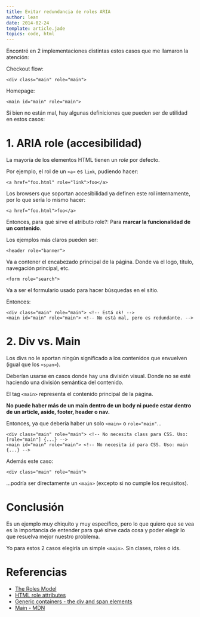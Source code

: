 ```yaml
---
title: Evitar redundancia de roles ARIA
author: lean
date: 2014-02-24
template: article.jade
topics: code, html
---
```


Encontré en 2 implementaciones distintas estos casos que me llamaron la atención:

Checkout flow:

```
<div class="main" role="main">
```

Homepage:

```
<main id="main" role="main">
```

Si bien no están mal, hay algunas definiciones que pueden ser de utilidad en estos casos:

# 1. ARIA role (accesibilidad)

La mayoría de los elementos HTML tienen un *role* por defecto.

Por ejemplo, el rol de un `<a>` es `link`, pudiendo hacer:

```
<a href="foo.html" role="link">foo</a>
```

Los browsers que soportan accesibilidad ya definen este rol internamente, por lo que sería lo mismo hacer:

```
<a href="foo.html">foo</a>
```

Entonces, para qué sirve el atributo role?: Para **marcar la funcionalidad de un contenido**.

Los ejemplos más claros pueden ser:

```
<header role="banner">
```

Va a contener el encabezado principal de la página. Donde va el logo, título, navegación principal, etc.

```
<form role="search">
```

Va a ser el formulario usado para hacer búsquedas en el sitio.

Entonces:

```
<div class="main" role="main"> <!-- Está ok! -->
<main id="main" role="main"> <!-- No está mal, pero es redundante. -->
```

# 2. Div vs. Main

Los divs no le aportan ningún significado a los contenidos que envuelven (igual que los `<span>`).

Deberían usarse en casos donde hay una división visual. Donde no se esté haciendo una división semántica del contenido.

El tag `<main>` representa el contenido principal de la página.

**No puede haber más de un main dentro de un body ni puede estar dentro de un article, aside, footer, header o nav.**

Entonces, ya que debería haber un solo `<main>` o `role="main"`...

```
<div class="main" role="main"> <!-- No necesita class para CSS. Uso: [role="main"] {...} -->
<main id="main" role="main"> <!-- No necesita id para CSS. Uso: main {...} -->
```

Además este caso:

```
<div class="main" role="main">
```

...podría ser directamente un `<main>` (excepto si no cumple los requisitos).

# Conclusión

Es un ejemplo muy chiquito y muy específico, pero lo que quiero que se vea es la importancia de entender para qué sirve cada cosa y poder elegir lo que resuelva mejor nuestro problema.

Yo para estos 2 casos elegiría un simple `<main>`. Sin clases, roles o ids.

# Referencias

- [The Roles Model](http://www.w3.org/TR/wai-aria/roles)
- [HTML role attributes](http://knowledge.onsubject.com/html-role-attributes/)
- [Generic containers - the div and span elements](http://www.w3.org/wiki/Generic_containers_-_the_div_and_span_elements)
- [Main - MDN](https://developer.mozilla.org/en-US/docs/Web/HTML/Element/main)
